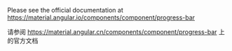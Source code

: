 Please see the official documentation at <https://material.angular.io/components/component/progress-bar>

请参阅 <https://material.angular.cn/components/component/progress-bar> 上的官方文档